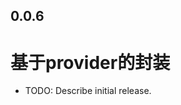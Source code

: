 <!--
 * @Author: cheng
 * @Version: 1.0
 * @Date: 2023-06-12 15:47:57
 * @LastEditors: cheng
 * @LastEditTime: 2023-06-13 10:03:47
 * @FilePath: \provider_base_tools\CHANGELOG.md
 * @ObjectDescription: 
-->
## 0.0.6

# 基于provider的封装

* TODO: Describe initial release.
